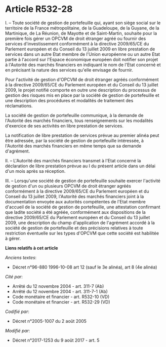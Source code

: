 # Article R532-28

I. – Toute société de gestion de portefeuille qui, ayant son siège social sur le territoire de la France métropolitaine, de
la Guadeloupe, de la Guyane, de la Martinique, de La Réunion, de Mayotte et de Saint-Martin, souhaite pour la première fois
gérer un OPCVM de droit étranger agréé ou fournir des services d'investissement conformément à la directive 2009/65/CE du
Parlement européen et du Conseil du 13 juillet 2009 en libre prestation de services dans un autre Etat membre de l'Union
européenne ou un autre Etat partie à l'accord sur l'Espace économique européen doit notifier son projet à l'Autorité des
marchés financiers en indiquant le nom de l'Etat concerné et en précisant la nature des services qu'elle envisage de fournir.

Pour l'activité de gestion d'OPCVM de droit étranger agréés conformément à la directive 2009/65/CE du Parlement européen et
du Conseil du 13 juillet 2009, le projet notifié comporte en outre une description du processus de gestion des risques mis en
place par la société de gestion de portefeuille et une description des procédures et modalités de traitement des
réclamations.

La société de gestion de portefeuille communique, à la demande de l'Autorité des marchés financiers, tous renseignements sur
les modalités d'exercice de ses activités en libre prestation de services.

La notification de libre prestation de services prévue au premier alinéa peut être adressée, par la société de gestion de
portefeuille intéressée, à l'Autorité des marchés financiers en même temps que sa demande d'agrément.

II. – L'Autorité des marchés financiers transmet à l'Etat concerné la déclaration de libre prestation prévue au I du présent
article dans un délai d'un mois après sa réception.

III. – Lorsqu'une société de gestion de portefeuille souhaite exercer l'activité de gestion d'un ou plusieurs OPCVM de droit
étranger agréés conformément à la directive 2009/65/CE du Parlement européen et du Conseil du 13 juillet 2009, l'Autorité des
marchés financiers joint à la documentation envoyée aux autorités compétentes de l'Etat membre d'accueil de la société de
gestion de portefeuille, une attestation confirmant que ladite société a été agréée, conformément aux dispositions de la
directive 2009/65/CE du Parlement européen et du Conseil du 13 juillet 2009, une description du champ d'application de
l'agrément accordé à la société de gestion de portefeuille et des précisions relatives à toute restriction éventuelle sur les
types d'OPCVM que cette société est habilitée à gérer.

**Liens relatifs à cet article**

_Anciens textes_:

  - Décret n°96-880 1996-10-08 art 12 (sauf le 3e alinéa), art 8 (4e alinéa)

_Cité par_:

  - Arrêté du 12 novembre 2004 - art. 311-7 (Ab)
  - Arrêté du 12 novembre 2004 - art. 311-7-1 (Ab)
  - Code monétaire et financier - art. R532-10 (VD)
  - Code monétaire et financier - art. R532-29 (VD)

_Codifié par_:

  - Décret n°2005-1007 du 2 août 2005

_Modifié par_:

  - Décret n°2017-1253 du 9 août 2017 - art. 5
